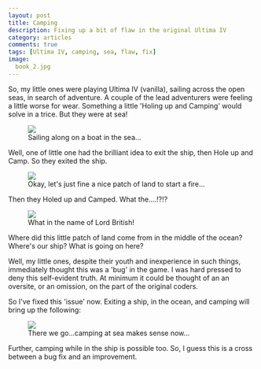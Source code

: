 ```yaml
---
layout: post
title: Camping
description: Fixing up a bit of flaw in the original Ultima IV
category: articles
comments: true
tags: [Ultima IV, camping, sea, flaw, fix]
image:
  book_2.jpg
---
```


So, my little ones were playing Ultima IV (vanilla), sailing across the open seas, in search of adventure. A couple of the lead adventurers were feeling a little worse for wear. Something a little 'Holing up and Camping' would solve in a trice. But they were at sea!

<figure>
	<img class="ScrollRev" data-tilt src="/ultima-IV-trinity/images/sailing.jpg" />
	<figcaption>Sailing along on a boat in the sea...</figcaption>
</figure>

Well, one of little one had the brilliant idea to exit the ship, then Hole up and Camp. So they exited the ship.

<figure>
	<img class="ScrollRev" data-tilt src="/ultima-IV-trinity/images/x-it_camp.jpg" />
	<figcaption>Okay, let's just fine a nice patch of land to start a fire...</figcaption>
</figure>

Then they Holed up and Camped. What the....!?!?

<figure>
	<img class="ScrollRev" data-tilt src="/ultima-IV-trinity/images/camp.jpg" />
	<figcaption>What in the name of Lord British!</figcaption>
</figure>

Where did this little patch of land come from in the middle of the ocean? Where's our ship? What is going on here?

Well, my little ones, despite their youth and inexperience in such things, immediately thought this was a 'bug' in the game. I was hard pressed to deny this self-evident truth. At minimum it could be thought of an an oversite, or an omission, on the part of the original coders.

So I've fixed this 'issue' now. Exiting a ship, in the ocean, and camping will bring up the following:

<figure>
	<img class="ScrollRev" data-tilt src="/ultima-IV-trinity/images/camp_sea.jpg" />
	<figcaption>There we go...camping at sea makes sense now...</figcaption>
</figure>

Further, camping while in the ship is possible too. So, I guess this is a cross between a bug fix and an improvement.



